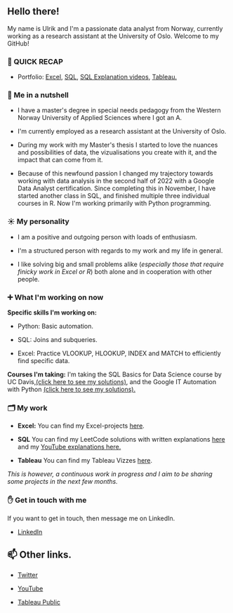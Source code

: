 ## Hello there!
My name is Ulrik and I'm a passionate data analyst from Norway, currently working as a research assistant at the University of Oslo. Welcome to my GitHub!

### 🚀 QUICK RECAP
- Portfolio: [Excel](https://github.com/UlrikDaae/Projects/tree/main/Excel), [SQL](https://github.com/UlrikDaae/Leetcode_Solutions/tree/main/SQL), [SQL Explanation videos](https://www.youtube.com/channel/UC1VJJHJPCkeOqn01ES3qwGQ), [Tableau.](https://public.tableau.com/app/profile/ivar.ulrik.daae.bj.rndal)


### 🥥  Me in a nutshell
  
- I have a master's degree in special needs pedagogy from the Western Norway University of Applied Sciences where I got an A. 

- I'm currently employed as a research assistant at the University of Oslo. 
 
- During my work with my Master's thesis I started to love the nuances and possibilities of data, the vizualisations you create with it, and the impact that can come from it. 

- Because of this newfound passion I changed my trajectory towards working with data analysis in the second half of 2022 with a Google Data Analyst certification. Since completing this in November, I have started another class in SQL, and finished multiple three individual courses in R. Now I'm working primarily with Python programming. 

### ☀️ My personality  
- I am a positive and outgoing person with loads of enthusiasm. 

- I'm a structured person with regards to my work and my life in general. 

- I like solving big and small problems alike (_especially those that require finicky work in Excel or R_) both alone and in cooperation with other people. 
 

### ➕ What I'm working on now
**Specific skills I'm working on:** 
- Python: Basic automation.

- SQL: Joins and subqueries. 

- Excel: Practice VLOOKUP, HLOOKUP, INDEX and MATCH to efficiently find specific data. 

**Courses I'm taking:** I'm  taking the SQL Basics for Data Science course by UC Davis,[(click here to see my solutions)](https://github.com/UlrikDaae/Coursera-Solutions/tree/main/Learn%20SQL%20Basics%20for%20Data%20Science%20Specialization/SQL%20for%20Data%20Science), and the Google IT Automation with Python [(click here to see my solutions).](https://github.com/UlrikDaae/Coursera-Solutions/tree/main/Google%20IT%20Automation%20with%20Python/Crash%20Course%20on%20Python)


### 🗂 My work
- **Excel:** You can find my Excel-projects [here](https://github.com/UlrikDaae/Projects/tree/main/Excel).

- **SQL** You can find my LeetCode solutions with written explanations [here](https://github.com/UlrikDaae/Leetcode_Solutions/tree/main/SQL) and my [YouTube explanations here.](https://www.youtube.com/channel/UC1VJJHJPCkeOqn01ES3qwGQ)

- **Tableau** You can find my Tableau Vizzes [here](https://public.tableau.com/app/profile/ivar.ulrik.daae.bj.rndal). 

 _This is however, a continuous work in progress and I aim to be sharing some projects in the next few months._



### ✋ Get in touch with me
If you want to get in touch, then message me on LinkedIn. 
- [LinkedIn](https://www.linkedin.com/in/ulrik-daae/)


## 📫 Other links. 
- [Twitter](https://twitter.com/UlrikDaae)

- [YouTube](https://www.youtube.com/channel/UC1VJJHJPCkeOqn01ES3qwGQ)

- [Tableau Public](https://public.tableau.com/app/profile/ivar.ulrik.daae.bj.rndal)
